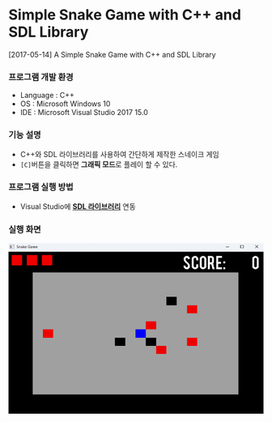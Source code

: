 # Simple Snake Game with C++ and SDL Library
[2017-05-14] A Simple Snake Game with C++ and SDL Library

### 프로그램 개발 환경
- Language : C++
- OS : Microsoft Windows 10
- IDE : Microsoft Visual Studio 2017 15.0

### 기능 설명
- C++와 SDL 라이브러리를 사용하여 간단하게 제작한 스네이크 게임
- `[C]`버튼을 클릭하면 **그래픽 모드**로 플레이 할 수 있다.

### 프로그램 실행 방법
- Visual Studio에 **[SDL 라이브러리](https://github.com/libsdl-org/SDL/releases)** 연동

### 실행 화면

![실행 화면](picture.gif)
